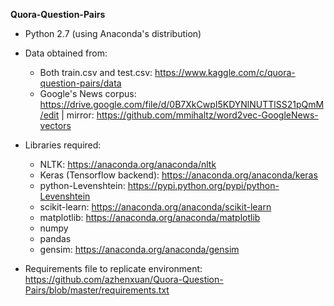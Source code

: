 <b>Quora-Question-Pairs</b>

- Python 2.7 (using Anaconda's distribution)

- Data obtained from:
  - Both train.csv and test.csv: https://www.kaggle.com/c/quora-question-pairs/data
  - Google's News corpus: https://drive.google.com/file/d/0B7XkCwpI5KDYNlNUTTlSS21pQmM/edit | 
  mirror: https://github.com/mmihaltz/word2vec-GoogleNews-vectors
  
- Libraries required:
  - NLTK: https://anaconda.org/anaconda/nltk
  - Keras (Tensorflow backend): https://anaconda.org/anaconda/keras
  - python-Levenshtein: https://pypi.python.org/pypi/python-Levenshtein
  - scikit-learn: https://anaconda.org/anaconda/scikit-learn
  - matplotlib: https://anaconda.org/anaconda/matplotlib
  - numpy
  - pandas 
  - gensim: https://anaconda.org/anaconda/gensim
- Requirements file to replicate environment: https://github.com/azhenxuan/Quora-Question-Pairs/blob/master/requirements.txt

